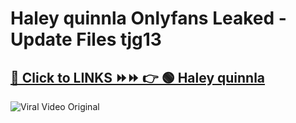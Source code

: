 
 # Haley quinnla Onlyfans Leaked - Update Files tjg13

## <h2><a href="https://clipsfans.com/Haley_quinnla&ref=git">🔗 Click to LINKS ⏩⏩ 👉 🟢 Haley quinnla </a></h2>

<a href="https://clipsfans.com/Haley_quinnla&ref=git" rel="nofollow" data-target="animated-image.originalLink"><img src="https://i.ibb.co.com/xMMVF88/686577567.gif" alt="Viral Video Original" style="max-width: 100%; display: inline-block;" data-target="animated-image.originalImage"></a>

